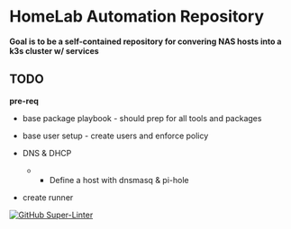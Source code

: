 # HomeLab Automation Repository

**Goal is to be a self-contained repository for convering NAS hosts into a k3s cluster w/ services**

## TODO

**pre-req**
- base package playbook - should prep for all tools and packages
- base user setup - create users and enforce policy

- DNS & DHCP
  - - Define a host with dnsmasq & pi-hole

- create runner

[![GitHub Super-Linter](https://github.com/Neilrw86/Nas-Automation/workflows/Lint%20Code%20Base/badge.svg)](https://github.com/marketplace/actions/super-linter)
